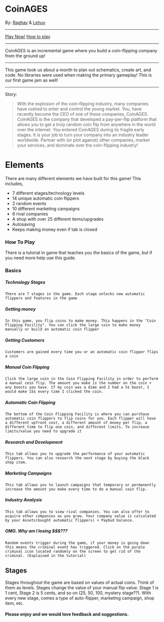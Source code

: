 # CoinAGES 
By:   [Raghav](https://repl.it/@mrcool4000)  & [Lehuy](https://repl.it/@LehuyH)
***
[Play Now!](https://coinages--lehuyh.repl.co/)
[How to play](https://repl.it/talk/challenge/CoinAGES-or-100-ethical-and-legal-company-management-game/13105#how-to-play)
***
CoinAGES is an incremental game where you build a coin-flipping company from the ground up! 
***
This game took us about a month to plan out schematics, create art, and code.
No libraries were used when making the primary gameplay!
This is our first game jam as well!
***
Story:
>With the explosion of the coin-flipping industry, many companies have rushed to enter and control the young market.
>You, have recently become the CEO of one of these companies, CoinAGES.
>CoinAGES is the company that developed a pay-per-flip platform that allows you to get a truly random coin flip from anywhere in the world over the internet.
>You entered CoinAGES during its fragile early stages. It is your job to turn your company into an industry leader worldwide. Partner with (or plot against) other companies, market your services, and dominate over the coin-flipping industry!


# Elements
There are many different elements we have built for this game! This includes,
* 7 different stages/technology levels
* 14 unique automatic coin flippers
* 2 random events
* 10 different marketing campaigns
* 6 rival companies 
* A shop with over 25 different items/upgrades
* Autosaving
* Keeps making money even if tab is closed

### How To Play
There is a tutorial in game that teaches you the basics of the game, but if you need more help use this guide.
### Basics
##### Technology Stages
    There are 7 stages in the game. Each stage unlocks new automatic flippers and features in the game 
##### Getting money
    In this game, you flip coins to make money. This happens in the "Coin Flipping Facility". You can click the large coin to make money manually or build an automatic coin flipper
##### Getting Customers
    Customers are gained every time you or an automatic coin flipper flips a coin
    
##### Manual Coin Flipping
    Click the large coin in the Coin Flipping Facility in order to perform a manual coin flip. The amount you make is the number on the coin + any boosts you have. If my coin was a dime and I had a 5¢ boost, I would make 15¢ every time I clicked the coin.
    
##### Automatic Coin Flipping
    The bottom of the Coin Flipping Facility is where you can purchase automatic coin flippers to flip coins for you. Each flipper will have a different upfront cost, a different amount of money per flip, a different time to flip one coin, and different limits. To increase limits/value you need to upgrade it 
    
##### Research and Development
    This tab allows you to upgrade the performance of your automatic flippers. You can also research the next stage by buying the black shop item.
    
##### Marketing Campaigns
    This tab allows you to launch campaigns that temporary or permanently increase the amount you make every time to do a manual coin flip.
    
##### Industry Analysis
    This tab allows you to view rival companies. You can also offer to acquire other companies as you grow. Your company value is calculated by your Assets(bought automatic flippers) + Paybud balance.

##### OMG. Why am I losing $$$???
    Random events trigger during the game, if your money is going down this means the criminal event has triggered. Click on the purple criminal icon located randomly on the screen to get rid of the criminal. (Explained in the tutorial)
    
## Stages
Stages throughout the game are based on values of actual coins. Think of them as levels. Stages change the value of your manual flip value. Stage 1 is 1 cent, Stage 2 is 5 cents, and so on (25, 50, 100, mystery stage??). With every new stage, comes a type of auto-flipper, marketing campaign, shop item, etc.
#### Please enjoy and we would love feedback and suggestions.

 